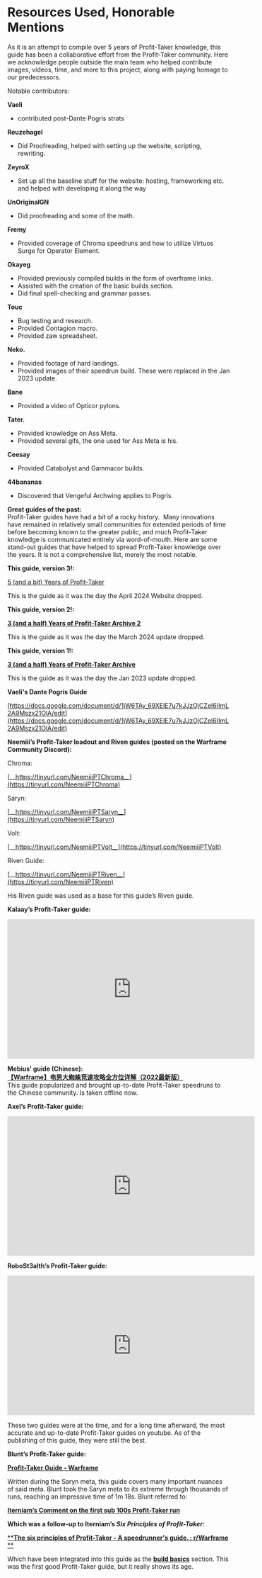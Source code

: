 # **Resources Used, Honorable Mentions**

As it is an attempt to compile over 5 years of Profit-Taker knowledge, this guide has been a collaborative effort from the Profit-Taker community. Here we acknowledge people outside the main team who helped contribute images, videos, time, and more to this project, along with paying homage to our predecessors.

Notable contributors:

**Vaeli**

- contributed post-Dante Pogris strats 

**Reuzehagel**

- Did Proofreading, helped with setting up the website, scripting, rewriting.

**ZeyroX**

- Set up all the baseline stuff for the website: hosting, frameworking etc. and helped with developing it along the way

**UnOriginalGN**

- Did proofreading and some of the math.

**Fremy**

- Provided coverage of Chroma speedruns and how to utilize Virtuos Surge for Operator Element.

**Okayeg**

- Provided previously compiled builds in the form of overframe links.
- Assisted with the creation of the basic builds section.
- Did final spell-checking and grammar passes.

**Touc**

- Bug testing and research.
- Provided Contagion macro.
- Provided zaw spreadsheet.

**Neko.**

- Provided footage of hard landings.
- Provided images of their speedrun build. These were replaced in the Jan 2023 update.

**Bane**

- Provided a video of Opticor pylons.

**Tater.**

- Provided knowledge on Ass Meta.
- Provided several gifs, the one used for Ass Meta is his.

**Ceesay**

- Provided Catabolyst and Gammacor builds.

**44bananas**

- Discovered that Vengeful Archwing applies to Pogris.

**Great guides of the past:**  
Profit-Taker guides have had a bit of a rocky history.  Many innovations have remained in relatively small communities for extended periods of time before becoming known to the greater public, and much Profit-Taker knowledge is communicated entirely via word-of-mouth. Here are some stand-out guides that have helped to spread Profit-Taker knowledge over the years. It is not a comprehensive list, merely the most notable.

**This guide, version 3!:**

[5 (and a bit) Years of Profit-Taker](https://docs.google.com/document/d/1DWY-ZNv7cUA6egxDZKYu0e8qz7z-yHT2KncyYAo5NHU/edit)

This is the guide as it was the day the April 2024 Website dropped.

**This guide, version 2!:**

[__3 (and a half) Years of Profit-Taker Archive 2__](https://docs.google.com/document/d/1ScNTjFNj3btq06BtqAkTn1m9tN9UqXNaYO_AqiCGgi4/edit?usp=sharing)

This is the guide as it was the day the March 2024 update dropped.

**This guide, version 1!:**

[__3 (and a half) Years of Profit-Taker Archive__](https://docs.google.com/document/d/1hd0bA5H1dsWdYjymb1Lqu3-hWrxTFMxLAtd2V6pgsq0/edit?usp=sharing)

This is the guide as it was the day the Jan 2023 update dropped.

**Vaeli's Dante Pogris Guide**

[https://docs.google.com/document/d/1jW6TAy_69XElE7u7kJJzOjCZeI6IImL2A9Mszx21OlA/edit](https://docs.google.com/document/d/1jW6TAy_69XElE7u7kJJzOjCZeI6IImL2A9Mszx21OlA/edit)

**Neemiii’s Profit-Taker loadout and Riven guides (posted on the Warframe Community Discord):**

Chroma:

[__https://tinyurl.com/NeemiiiPTChroma__](https://tinyurl.com/NeemiiiPTChroma)

Saryn:

[__https://tinyurl.com/NeemiiiPTSaryn__](https://tinyurl.com/NeemiiiPTSaryn)

Volt:

[__https://tinyurl.com/NeemiiiPTVolt__](https://tinyurl.com/NeemiiiPTVolt)

Riven Guide:

[__https://tinyurl.com/NeemiiiPTRiven__](https://tinyurl.com/NeemiiiPTRiven)

His Riven guide was used as a base for this guide’s Riven guide.

**Kalaay’s Profit-Taker guide:**

<iframe width="560" height="315" src="https://www.youtube.com/embed/lwpmGCcgrE0?si=cfIvx8MDg1NcAhE6" title="YouTube video player" frameborder="0" allow="accelerometer; autoplay; clipboard-write; encrypted-media; gyroscope; picture-in-picture; web-share" referrerpolicy="strict-origin-when-cross-origin" allowfullscreen></iframe>

**Mebius’ guide (Chinese):**  
[__【Warframe】电男大蜘蛛竞速攻略全方位详解（2022最新版）__](https://www.bilibili.com/video/BV1nL4y1M7nz)  
This guide popularized and brought up-to-date Profit-Taker speedruns to the Chinese community. Is taken offline now.

**Axel’s Profit-Taker guide:**

<iframe width="560" height="315" src="https://www.youtube.com/embed/gegyu6zEWxo?si=syxiPJVW3BNbRgxk" title="YouTube video player" frameborder="0" allow="accelerometer; autoplay; clipboard-write; encrypted-media; gyroscope; picture-in-picture; web-share" referrerpolicy="strict-origin-when-cross-origin" allowfullscreen></iframe>

**RoboSt3alth’s Profit-Taker guide:**

<iframe width="560" height="315" src="https://www.youtube.com/embed/oWvet2JCypU?si=pM9nUxTDZV67YcJe" title="YouTube video player" frameborder="0" allow="accelerometer; autoplay; clipboard-write; encrypted-media; gyroscope; picture-in-picture; web-share" referrerpolicy="strict-origin-when-cross-origin" allowfullscreen></iframe>

These two guides were at the time, and for a long time afterward, the most accurate and up-to-date Profit-Taker guides on youtube. As of the publishing of this guide, they were still the best.

**Blunt’s Profit-Taker guide:**

[__Profit-Taker Guide - Warframe__](https://www.speedrun.com/wf/guide/dhzpo)

Written during the Saryn meta, this guide covers many important nuances of said meta. Blunt took the Saryn meta to its extreme through thousands of runs, reaching an impressive time of 1m 18s. Blunt referred to:

[**__Iterniam’s Comment on the first sub 100s Profit-Taker run__**](https://www.reddit.com/r/Warframe/comments/isqhzp/comment/g59mkqj/?utm_source=share&utm_medium=web2x&context=3)

**Which was a follow-up to Iterniam’s *Six Principles of Profit-Taker:***

[**__The six principles of Profit-Taker - A speedrunner's guide. : r/Warframe__	**](https://www.reddit.com/r/Warframe/comments/hft48g/the_six_principles_of_profittaker_a_speedrunners/)

Which have been integrated into this guide as the [__build basics__](/beginner/basic-principles.html) section. This was the first good Profit-Taker guide, but it really shows its age.